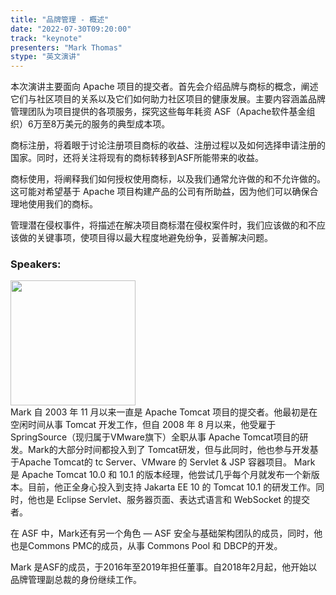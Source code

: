 ```yaml
---
title: "品牌管理 - 概述"
date: "2022-07-30T09:20:00" 
track: "keynote"
presenters: "Mark Thomas"
stype: "英文演讲"
---
```

本次演讲主要面向 Apache 项目的提交者。首先会介绍品牌与商标的概念，阐述它们与社区项目的关系以及它们如何助力社区项目的健康发展。主要内容涵盖品牌管理团队为项目提供的各项服务，探究这些每年耗资 ASF（Apache软件基金组织）6万至8万美元的服务的典型成本项。

商标注册，将着眼于讨论注册项目商标的收益、注册过程以及如何选择申请注册的国家。同时，还将关注将现有的商标转移到ASF所能带来的收益。

商标使用，将阐释我们如何授权使用商标，以及我们通常允许做的和不允许做的。这可能对希望基于 Apache 项目构建产品的公司有所助益，因为他们可以确保合理地使用我们的商标。

管理潜在侵权事件，将描述在解决项目商标潜在侵权案件时，我们应该做的和不应该做的关键事项，使项目得以最大程度地避免纷争，妥善解决问题。

### Speakers: 
<img src="images/speaker/2004.png" width="200" />
<br>
Mark 自 2003 年 11 月以来一直是 Apache Tomcat 项目的提交者。他最初是在空闲时间从事 Tomcat 开发工作，但自 2008 年 8 月以来，他受雇于 SpringSource（现归属于VMware旗下）全职从事 Apache Tomcat项目的研发。Mark的大部分时间都投入到了 Tomcat研发，但与此同时，他也参与开发基于Apache Tomcat的 tc Server、VMware 的 Servlet & JSP 容器项目。
Mark 是 Apache Tomcat 10.0 和 10.1 的版本经理，他尝试几乎每个月就发布一个新版本。目前，他正全身心投入到支持 Jakarta EE 10 的 Tomcat 10.1 的研发工作。同时，他也是 Eclipse Servlet、服务器页面、表达式语言和 WebSocket 的提交者。

在 ASF 中，Mark还有另一个角色 — ASF 安全与基础架构团队的成员，同时，他也是Commons PMC的成员，从事 Commons Pool 和 DBCP的开发。

Mark 是ASF的成员，于2016年至2019年担任董事。自2018年2月起，他开始以品牌管理副总裁的身份继续工作。
